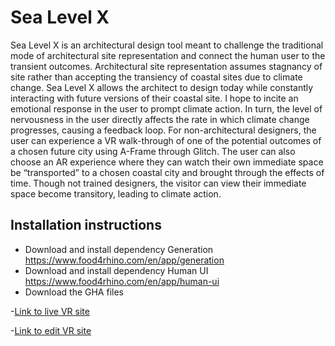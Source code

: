 # Sea Level X

Sea Level X is an architectural design tool meant to challenge the traditional mode of architectural site representation and connect the human user to the transient outcomes. Architectural site representation assumes stagnancy of site rather than accepting the transiency of coastal sites due to climate change. Sea Level X allows the architect to design today while constantly interacting with future versions of their coastal site. I hope to incite an emotional response in the user to prompt climate action. In turn, the level of nervousness in the user directly affects the rate in which climate change progresses, causing a feedback loop. 
For non-architectural designers, the user can experience a VR walk-through of one of the potential outcomes of a chosen future city using A-Frame through Glitch. The user can also choose an AR experience where they can watch their own immediate space be “transported” to a chosen coastal city and brought through the effects of time. Though not trained designers, the visitor can view their immediate space become transitory, leading to climate action.



## Installation instructions

- Download and install dependency Generation https://www.food4rhino.com/en/app/generation
- Download and install dependency Human UI https://www.food4rhino.com/en/app/human-ui
- Download the GHA files


-[Link to live VR site](https://sea-level-x-vr.glitch.me/)

-[Link to edit VR site](https://glitch.com/edit/#!/sea-level-x-vr)
